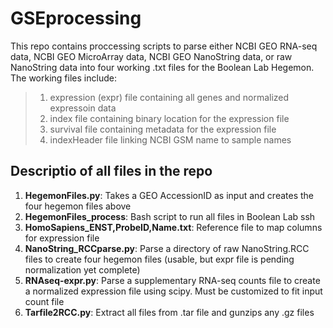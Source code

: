 # GSEprocessing

This repo contains proccessing scripts to parse either NCBI GEO RNA-seq data, NCBI GEO MicroArray data, NCBI GEO NanoString data, or raw NanoString data into four working .txt files for the Boolean Lab Hegemon. The working files include:
> 1. expression (expr) file containing all genes and normalized expressoin data 
> 2. index file containing binary location for the expression file 
> 3. survival file containing metadata for the expression file
> 4. indexHeader file linking NCBI GSM name to sample names

## Descriptio of all files in the repo

1. **HegemonFiles.py**: Takes a GEO AccessionID as input and creates the four hegemon files above
2. **HegemonFiles_process**: Bash script to run all files in Boolean Lab ssh
3. **HomoSapiens_ENST,ProbeID,Name.txt**: Reference file to map columns for expression file
4. **NanoString_RCCparse.py**: Parse a directory of raw NanoString.RCC files to create four hegemon files (usable, but expr file is pending normalization yet complete)
5. **RNAseq-expr.py**: Parse a supplementary RNA-seq counts file to create a normalized expression file using scipy. Must be customized to fit input count file
6. **Tarfile2RCC.py**: Extract all files from .tar file and gunzips any .gz files

